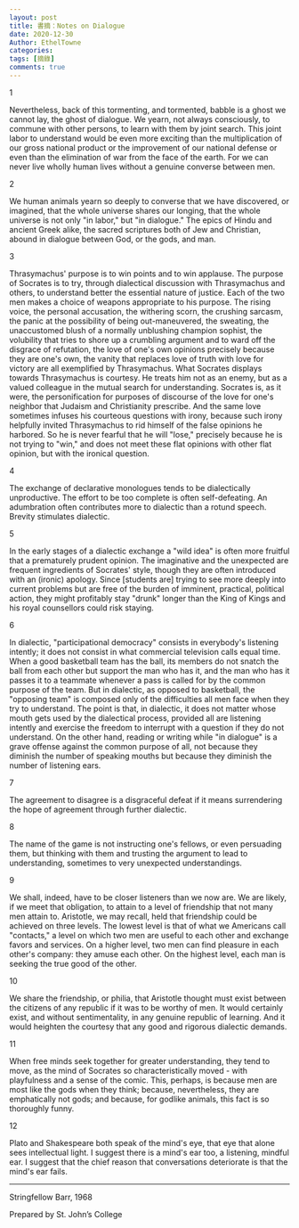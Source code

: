 ```yaml
---
layout: post
title: 書摘：Notes on Dialogue
date: 2020-12-30
Author: EthelTowne
categories: 
tags: [摘錄]
comments: true
--- 
```


1

Nevertheless, back of this tormenting, and tormented, babble is a ghost we cannot lay, the ghost of dialogue. We yearn, not always consciously, to commune with other persons, to learn with them by joint search. This joint labor to understand would be even more exciting than the multiplication of our gross national product or the improvement of our national defense or even than the elimination of war from the face of the earth. For we can never live wholly human lives without a genuine converse between men.

2

We human animals yearn so deeply to converse that we have discovered, or imagined, that the whole universe shares our longing, that the whole universe is not only "in labor," but "in dialogue." The epics of Hindu and ancient Greek alike, the sacred scriptures both of Jew and Christian, abound in dialogue between God, or the gods, and man.

3

Thrasymachus' purpose is to win points and to win applause. The purpose of Socrates is to try, through dialectical discussion with Thrasymachus and others, to understand better the essential nature of justice. Each of the two men makes a choice of weapons appropriate to his purpose. The rising voice, the personal accusation, the withering scorn, the crushing sarcasm, the panic at the possibility of being out-maneuvered, the sweating, the unaccustomed blush of a normally unblushing champion sophist, the volubility that tries to shore up a crumbling argument and to ward off the disgrace of refutation, the love of one's own opinions precisely because they are one's own, the vanity that replaces love of truth with love for victory are all exemplified by Thrasymachus. What Socrates displays towards Thrasymachus is courtesy. He treats him not as an enemy, but as a valued colleague in the mutual search for understanding. Socrates is, as it were, the personification for purposes of discourse of the love for one's neighbor that Judaism and Christianity prescribe. And the same love sometimes infuses his courteous questions with irony, because such irony helpfully invited Thrasymachus to rid himself of the false opinions he harbored. So he is never fearful that he will "lose," precisely because he is not trying to "win," and does not meet these flat opinions with other flat opinion, but with the ironical question.

4

The exchange of declarative monologues tends to be dialectically unproductive. The effort to be too complete is often self-defeating. An adumbration often contributes more to dialectic than a rotund speech. Brevity stimulates dialectic.

5

In the early stages of a dialectic exchange a "wild idea" is often more fruitful that a prematurely prudent opinion. The imaginative and the unexpected are frequent ingredients of Socrates' style, though they are often introduced with an (ironic) apology. Since [students are] trying to see more deeply into current problems but are free of the burden of imminent, practical, political action, they might profitably stay "drunk" longer than the King of Kings and his royal counsellors could risk staying.

6

In dialectic, "participational democracy" consists in everybody's listening intently; it does not consist in what commercial television calls equal time. When a good basketball team has the ball, its members do not snatch the ball from each other but support the man who has it, and the man who has it passes it to a teammate whenever a pass is called for by the common purpose of the team. But in dialectic, as opposed to basketball, the "opposing team" is composed only of the difficulties all men face when they try to understand. The point is that, in dialectic, it does not matter whose mouth gets used by the dialectical process, provided all are listening intently and exercise the freedom to interrupt with a question if they do not understand. On the other hand, reading or writing while "in dialogue" is a grave offense against the common purpose of all, not because they diminish the number of speaking mouths but because they diminish the number of listening ears.

7

The agreement to disagree is a disgraceful defeat if it means surrendering the hope of agreement through further dialectic.

8

The name of the game is not instructing one's fellows, or even persuading them, but thinking with them and trusting the argument to lead to understanding, sometimes to very unexpected understandings.

9

We shall, indeed, have to be closer listeners than we now are. We are likely, if we meet that obligation, to attain to a level of friendship that not many men attain to. Aristotle, we may recall, held that friendship could be achieved on three levels. The lowest level is that of what we Americans call "contacts," a level on which two men are useful to each other and exchange favors and services. On a higher level, two men can find pleasure in each other's company: they amuse each other. On the highest level, each man is seeking the true good of the other.

10

We share the friendship, or philia, that Aristotle thought must exist between the citizens of any republic if it was to be worthy of men. It would certainly exist, and without sentimentality, in any genuine republic of learning. And it would heighten the courtesy that any good and rigorous dialectic demands.

11

When free minds seek together for greater understanding, they tend to move, as the mind of Socrates so characteristically moved - with playfulness and a sense of the comic. This, perhaps, is because men are most like the gods when they think; because, nevertheless, they are emphatically not gods; and because, for godlike animals, this fact is so thoroughly funny.

12

Plato and Shakespeare both speak of the mind's eye, that eye that alone sees intellectual light. I suggest there is a mind's ear too, a listening, mindful ear. I suggest that the chief reason that conversations deteriorate is that the mind's ear fails.

---

Stringfellow Barr, 1968

Prepared by St. John’s College
